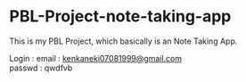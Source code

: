 # PBL-Project-note-taking-app
This is my PBL Project, which basically is an Note Taking App.

Login : email : kenkaneki07081999@gmail.com
<br>
        passwd : qwdfvb 
